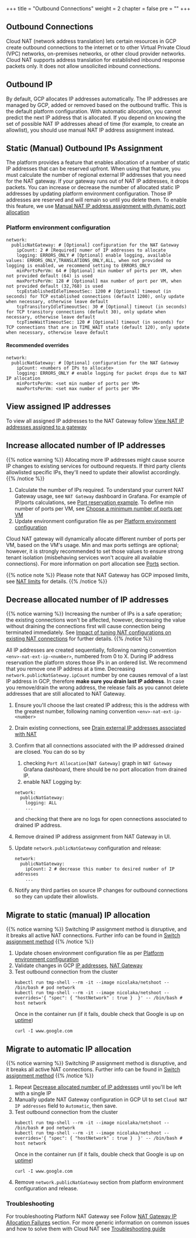 +++
title = "Outbound Connections"
weight = 2
chapter = false
pre = ""
+++

## Outbound Connections

Cloud NAT (network address translation) lets certain resources in GCP create outbound connections to the
internet or to other Virtual Private Cloud (VPC) networks, on-premises networks, or other cloud provider networks. Cloud
NAT supports address translation for established inbound response packets only. It does not allow unsolicited inbound
connections.

## Outbound IP

By default, GCP allocates IP addresses automatically. The IP addresses are managed by GCP, added or removed based on the
outbound traffic. This is the default platform configuration. With automatic allocation, you cannot predict the next IP
address that is allocated. If you depend on knowing the set of possible NAT IP addresses ahead of time (for example, to
create an allowlist), you should use manual NAT IP address assignment instead.

## Static (Manual) Outbound IPs Assignment

The platform provides a feature that enables allocation of a number of static IP addresses that can be reserved upfront.
When using that feature, you must calculate the number of regional external IP addresses that you need for the
NAT gateway. If your gateway runs out of NAT IP addresses, it drops packets. You can increase or decrease the
number of allocated static IP addresses by updating platform environment configuration. Those IP addresses are reserved
and will remain so until you delete them. To enable this feature, we
use [Manual NAT IP address assignment with dynamic port allocation](https://cloud.google.com/nat/docs/ports-and-addresses#addresses)

### Platform environment configuration

```
network:
  publicNatGateway: # [Optional] configuration for the NAT Gateway
    ipCount: 2 # [Required] numer of IP addresses to allocate
    logging: ERRORS_ONLY # [Optional] enable logging, available values: ERRORS_ONLY,TRANSLATIONS_ONLY,ALL, when not provided no logging is enabled, we recommend setting to ERRORS_ONLY
    minPortsPerVm: 64 # [Optional] min number of ports per VM, when not provided default (64) is used
    maxPortsPerVm: 128 # [Optional] max number of port per VM, when not provided default (32,768) is used
    tcpEstablishedIdleTimeoutSec: 1200 # [Optional] timeout (in seconds) for TCP established connections (default 1200), only update when necessary, otherwise leave default
    tcpTransitoryIdleTimeoutSec: 30 # [Optional] timeout (in seconds) for TCP transitory connections (default 30), only update when necessary, otherwise leave default
    tcpTimeWaitTimeoutSec: 120 # [Optional] timeout (in seconds) for TCP connections that are in TIME_WAIT state (default 120), only update when necessary, otherwise leave default
```

#### Recommended overrides

```
network:
  publicNatGateway: # [Optional] configuration for the NAT Gateway
    ipCount: <numbers of IPs to allocate>
    logging: ERRORS_ONLY # enable logging for packet drops due to NAT IP allocation
    minPortsPerVm: <set min number of ports per VM>
    maxPortsPerVm: <set max number of ports per VM>
```

## View assigned IP addresses

To view all assigned IP addresses to the NAT Gateway
follow [View NAT IP addresses assigned to a gateway](https://cloud.google.com/nat/docs/set-up-manage-network-address-translation#view_nat_ip_addresses_assigned_to_a_gateway)

## Increase allocated number of IP addresses

{{% notice warning %}}
Allocating more IP addresses might cause source IP changes to existing services for outbound requests. If third party
clients allowlisted specific IPs, they'll need to update their allowlist accordingly.
{{% /notice %}}

1. Calculate the number of IPs required. To understand your current NAT Gateway usage,
   see `NAT Gateway` dashboard in Grafana.
   For example of IP/ports calculations,
   see [Port reservation example](https://cloud.google.com/nat/docs/ports-and-addresses#port-reservation-examples). To
   define min number of ports per VM,
   see [Choose a minimum number of ports per VM](https://cloud.google.com/nat/docs/tune-nat-configuration#choose-minimum)
2. Update environment configuration file as
   per [Platform environment configuration](#platform-environment-configuration)

Cloud NAT gateway will dynamically allocate different number of ports per VM, based on the VM's usage. Min and max
ports settings are optional; however, it is strongly recommended to set those values to ensure strong tenant
isolation (misbehaving services won't acquire all available connections). For more information on port allocation
see [Ports](https://cloud.google.com/nat/docs/ports-and-addresses#ports) section.

{{% notice note %}}
Please note that NAT Gateway has GCP imposed limits, see [NAT limits](https://cloud.google.com/nat/quota#limits) for
details.
{{% /notice %}}

## Decrease allocated number of IP addresses

{{% notice warning %}}
Increasing the number of IPs is a safe operation; the existing connections won't be affected, however, decreasing the
value without draining the connections first will cause connection being terminated immediately.
See [Impact of tuning NAT configurations on existing NAT connections](https://cloud.google.com/nat/docs/tune-nat-configuration#impact-nat-tuning-existing-conns)
for further details.
{{% /notice %}}

All IP addresses are created sequentially, following naming convention `<env>-nat-ext-ip-<number>`, numbered from 0 to
X. During IP address reservation the platform stores those IPs in an ordered list. We recommend that you remove one IP
address at a time. Decreasing `network.publicNatGateway.ipCount` number by one causes removal of a last IP address in GCP,
therefore **make sure you drain last IP address**. In case you remove/drain the wrong address, the release fails as you
cannot delete addresses that are still allocated to NAT Gateway.

1. Ensure you'll choose the last created IP address; this is the address with the greatest number, following naming
   convention `<env>-nat-ext-ip-<number>`
2. Drain existing connections,
   see [Drain external IP addresses associated with NAT](https://cloud.google.com/nat/docs/set-up-manage-network-address-translation#draining)
3. Confirm that all connections associated with the IP addressed drained are closed. You can do so by
    1. checking `Port Allocation[NAT Gateway]` graph
       in `NAT Gateway` Grafana dashboard, there should be no port allocation from drained IP.
    2. enable NAT Logging by:
   ```
   network:
     publicNatGateway:
       logging: ALL
       ...
   ```
   and checking that there are no logs for open connections associated to drained IP address.
4. Remove drained IP address assignment from NAT Gateway in UI.
5. Update `network.publicNatGateway` configuration and release:

   ```
   network:
     publicNatGateway:
       ipCount: 2 # decrease this number to desired number of IP addresses
       ...
   ```
6. Notify any third parties on source IP changes for outbound connections so they can update their allowlists.

## Migrate to static (manual) IP allocation

{{% notice warning %}}
Switching IP assignment method is disruptive, and it breaks all active NAT connections. Further info can be found
in [Switch assignment method](https://cloud.google.com/nat/docs/ports-and-addresses#switching-nat-ip-method)
{{% /notice %}}

1. Update chosen environment configuration file as
   per [Platform environment configuration](#platform-environment-configuration)
2. Validate changes in
   GCP [IP addresses](https://console.cloud.google.com/networking/addresses/list), [NAT Gateway](https://console.cloud.google.com/net-services/nat/list)
3. Test outbound connection from the cluster
   ```
   kubectl run tmp-shell --rm -it --image nicolaka/netshoot -- /bin/bash # pod network
   kubectl run tmp-shell --rm -it --image nicolaka/netshoot --overrides='{ "spec": { "hostNetwork" : true }  }' -- /bin/bash # host network
   ```
   Once in the container run (if it fails, double check that Google is up
   on [uptime](https://uptime.com/upstatus/google.co.uk?start=20240821&end=20240821))
   ```
   curl -I www.google.com
   ```

## Migrate to automatic IP allocation

{{% notice warning %}}
Switching IP assignment method is disruptive, and it breaks all active NAT connections. Further info can be found
in [Switch assignment method](https://cloud.google.com/nat/docs/ports-and-addresses#switching-nat-ip-method)
{{% /notice %}}

1. Repeat [Decrease allocated number of IP addresses](#decrease-allocated-number-of-ip-addresses) until you'll be left
   with a single IP
2. Manually update NAT Gateway configuration in GCP UI to set `Cloud NAT IP addresses` field to `Automatic`, then save.
3. Test outbound connection from the cluster
   ```
   kubectl run tmp-shell --rm -it --image nicolaka/netshoot -- /bin/bash # pod network
   kubectl run tmp-shell --rm -it --image nicolaka/netshoot --overrides='{ "spec": { "hostNetwork" : true }  }' -- /bin/bash # host network
   ```
   Once in the container run (if it fails, double check that Google is up
   on [uptime](https://uptime.com/upstatus/google.co.uk?start=20240821&end=20240821))
   ```
   curl -I www.google.com
   ```
4. Remove `network.publicNatGateway` section from platform environment configuration and release.

### Troubleshooting

For troubleshooting Platform NAT Gateway see
Follow [NAT Gateway IP Allocation Failures](./troubleshooting#nat-gateway-ip-allocation-failures) section.
For more generic information on common issues and how to solve them with Cloud NAT
see [Troubleshooting guide](https://cloud.google.com/nat/docs/troubleshooting)
